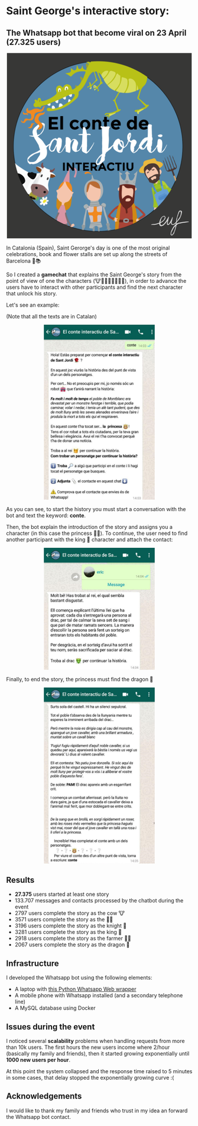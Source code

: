 # Saint George's interactive story:
## The Whatsapp bot that become viral on 23 April (27.325 users)

<p align="center">
 <img src="https://github.com/enric1994/santjordi/blob/master/SJB1-01.png" width="500">
</p>

In Catalonia (Spain), Saint Gerorge's day is one of the most original celebrations, book and flower stalls are set up along the streets of Barcelona 🌹📚

So I created a **gamechat** that explains the Saint George's story from the point of view of one the characters (🐮👸🏼🤴👑👨‍🌾🐲), in order to advance the users have to interact with other participants and find the next character that unlock his story. 

Let's see an example:

(Note that all the texts are in Catalan)

<p align="center">
 <img src="https://github.com/enric1994/santjordi/blob/master/sj1.jpg" width="300">
</p>

As you can see, to start the history you must start a conversation with the bot and text the keyword: **conte**.

Then, the bot explain the introduction of the story and assigns you a character (in this case the princess 👸🏼). To continue, the user need to find another participant with the king 👑 character and attach the contact:

<p align="center">
 <img src="https://github.com/enric1994/santjordi/blob/master/sj2.jpg" width="300">
</p>

Finally, to end the story, the princess must find the dragon 🐲

<p align="center">
 <img src="https://github.com/enric1994/santjordi/blob/master/sj3.jpg" width="300">
</p>

## Results
* **27.375** users started at least one story
* 133.707 messages and contacts processed by the chatbot during the event
* 2797 users complete the story as the cow 🐮 
* 3571 users complete the story as the 👸🏼
* 3196 users complete the story as the knight 🤴 
* 3281 users complete the story as the king 👑
* 2918 users complete the story as the farmer 👨‍🌾 
* 2067 users complete the story as the dragon 🐲 

## Infrastructure
I developed the Whatsapp bot using the following elements:
* A laptop with [this Python Whatsapp Web wrapper](https://github.com/mukulhase/WebWhatsapp-Wrapper)
* A mobile phone with Whatsapp installed (and a secondary telephone line)
* A MySQL database using Docker

## Issues during the event
I noticed several **scalability** problems when handling requests from more than 10k users.
The first hours the new users income where 2/hour (basically my family and friends), then it started growing exponentially until **1000 new users per hour**. 

At this point the system collapsed and the response time raised to 5 minutes in some cases, that delay stopped the exponentially growing curve :(

## Acknowledgements
I would like to thank my family and friends who trust in my idea an forward the Whatsapp bot contact.
